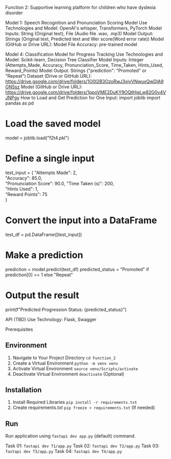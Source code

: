 Function 2: Supportive learning platform for children who have dyslexia disorder

Model 1: Speech Recognition and Pronunciation Scoring Model
     Use Technologies and Model: OpenAI's whisper, Transformers, PyTorch
     Model Inputs: String (Original text), File (Audio file .wav, .mp3)
     Model Output: Strings (Original text, Predicted text and Wer score(Word error rate))
     Model (GitHub or Drive URL): Model File
     Accuracy: pre-trained model

Model 4: Classification Model for Progress Tracking
     Use Technologies and Model: Scikit-learn, Decision Tree Classifier
     Model Inputs: Integer (Attempts_Made, Accuracy, Pronunciation_Score, Time_Taken, Hints_Used, Reward_Points)
     Model Output: Strings ("prediction": "Promoted" or "Repeat")
     Dataset (Drive or GitHub URL): https://drive.google.com/drive/folders/1O0I2B3OzoRwJ3xjyVNwuxQwDlA9ON5sz
     Model (GitHub or Drive URL): https://drive.google.com/drive/folders/1ppoVME2DuKY9OQtHieLw82G0v4VJNPgy
     How to Load and Get Prediction for One Input:
         import joblib
import pandas as pd

# Load the saved model
model = joblib.load("f2t4.pkl")

# Define a single input
test_input = {
    "Attempts Made": 2,         
    "Accuracy": 85.0,            
    "Pronunciation Score": 90.0, 
    "Time Taken (s)": 200,       
    "Hints Used": 1,             
    "Reward Points": 75          
}

# Convert the input into a DataFrame
test_df = pd.DataFrame([test_input])

# Make a prediction
prediction = model.predict(test_df)
predicted_status = "Promoted" if prediction[0] == 1 else "Repeat"

# Output the result
print(f"Predicted Progression Status: {predicted_status}")

API (TBD)
Use Technology: Flask, Swagger


Prerequisites

## Environment

1. Navigate to Your Project Directory `cd Function_2`
2. Create a Virtual Environment `python -m venv venv`
3. Activate Virtual Environment `source venv/Scripts/activate`
4. Deactivate Virtual Environment `deactivate` (Optional)

## Installation

1. Install Required Libraries `pip install -r requirements.txt`
2. Create requirements.txt `pip freeze > requirements.txt` (If needed)

## Run

Run application using `fastapi dev app.py` (default) command.

Task 01: `fastapi dev T1/app.py`
Task 02: `fastapi dev T2/app.py`
Task 03: `fastapi dev T3/app.py`
Task 04: `fastapi dev T4/app.py`
